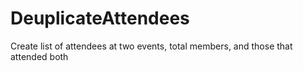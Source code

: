 DeuplicateAttendees
===================

Create list of attendees at two events, total members, and those that attended both
